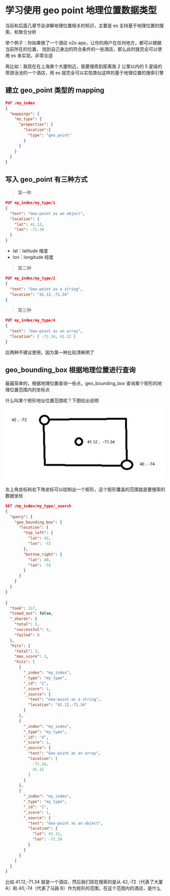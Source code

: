 # 学习使用 geo point 地理位置数据类型
当前和后面几章节会讲解地理位置相关的知识，主要是 es 支持基于地理位置的搜索，和聚合分析

举个例子：你如果做了一个酒店 o2o app，让你的用户在任何地方，都可以根据当前所在的位置，
找到自己身边的符合条件的一些酒店，那么此时就完全可以使用 es 来实现，非常合适

再比如：我现在在上海某个大厦附近，我要搜索到距离我 2 公里以内的 5 星级的带游泳池的一个酒店，用 es 就完全可以实现类似这样的基于地理位置的搜索引擎

## 建立 geo_point 类型的 mapping

```json
PUT /my_index
{
  "mappings": {
    "my_type": {
      "properties": {
        "location":{
          "type": "geo_point"
        }
      }
    }
  }  
}
```

## 写入 geo_point 有三种方式

> 第一种

```json
PUT my_index/my_type/1
{
  "text": "Geo-point as an object",
  "location": {
    "lat": 41.12,
    "lon": -71.34
  }
}
```

- lat：latitude 维度
- lon：longitude 经度

> 第二种

```json
PUT my_index/my_type/2
{
  "text": "Geo-point as a string",
  "location": "41.12,-71.34"
}
```

> 第三种

```json
PUT my_index/my_type/4
{
  "text": "Geo-point as an array",
  "location": [ -71.34, 41.12 ]
}

```

后两种不建议使用，因为第一种比较清晰明了

## geo_bounding_box 根据地理位置进行查询

最最简单的，根据地理位置查询一些点，geo_bounding_box 查询某个矩形的地理位置范围内的坐标点

什么叫某个矩形地址位置范围呢？下图给出说明

![](assets/markdown-img-paste-20190312212641701.png)

左上角坐标和右下角坐标可以绘制出一个矩形，这个矩形覆盖的范围就是要搜索的数据坐标

```json
GET /my_index/my_type/_search
{
  "query": {
    "geo_bounding_box": {
      "location": {
        "top_left": {
          "lat": 42,
          "lon": -72
        },
        "bottom_right": {
          "lat": 40,
          "lon": -74
        }
      }
    }
  }
}

{
  "took": 117,
  "timed_out": false,
  "_shards": {
    "total": 5,
    "successful": 5,
    "failed": 0
  },
  "hits": {
    "total": 3,
    "max_score": 1,
    "hits": [
      {
        "_index": "my_index",
        "_type": "my_type",
        "_id": "2",
        "_score": 1,
        "_source": {
          "text": "Geo-point as a string",
          "location": "41.12,-71.34"
        }
      },
      {
        "_index": "my_index",
        "_type": "my_type",
        "_id": "4",
        "_score": 1,
        "_source": {
          "text": "Geo-point as an array",
          "location": [
            -71.34,
            41.12
          ]
        }
      },
      {
        "_index": "my_index",
        "_type": "my_type",
        "_id": "1",
        "_score": 1,
        "_source": {
          "text": "Geo-point as an object",
          "location": {
            "lat": 41.12,
            "lon": -71.34
          }
        }
      }
    ]
  }
}
```

比如 41.12,-71.34 就是一个酒店，然后我们现在搜索的是从 42,-72（代表了大厦A）和 40,-74（代表了马路 B）作为矩形的范围，在这个范围内的酒店，是什么
